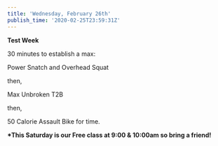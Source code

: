 ```yaml
---
title: 'Wednesday, February 26th'
publish_time: '2020-02-25T23:59:31Z'
---
```


**Test Week**

30 minutes to establish a max:

Power Snatch and Overhead Squat

then,

Max Unbroken T2B

then,

50 Calorie Assault Bike for time.

**\*This Saturday is our Free class at 9:00 & 10:00am so bring a
friend!**
